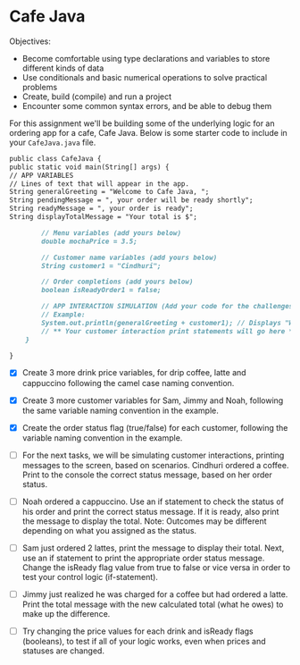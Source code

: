 # Cafe Java

Objectives:

- Become comfortable using type declarations and variables to store different kinds of data
- Use conditionals and basic numerical operations to solve practical problems
- Create, build (compile) and run a project
- Encounter some common syntax errors, and be able to debug them

For this assignment we'll be building some of the underlying logic for an ordering app for a cafe, Cafe Java. Below is some starter code to include in your `CafeJava.java` file.

```md
public class CafeJava {
public static void main(String[] args) {
// APP VARIABLES
// Lines of text that will appear in the app.
String generalGreeting = "Welcome to Cafe Java, ";
String pendingMessage = ", your order will be ready shortly";
String readyMessage = ", your order is ready";
String displayTotalMessage = "Your total is $";

        // Menu variables (add yours below)
        double mochaPrice = 3.5;

        // Customer name variables (add yours below)
        String customer1 = "Cindhuri";

        // Order completions (add yours below)
        boolean isReadyOrder1 = false;

        // APP INTERACTION SIMULATION (Add your code for the challenges below)
        // Example:
        System.out.println(generalGreeting + customer1); // Displays "Welcome to Cafe Java, Cindhuri"
    	// ** Your customer interaction print statements will go here ** //
    }

}
```

- [x] Create 3 more drink price variables, for drip coffee, latte and cappuccino following the camel case naming convention.

- [x] Create 3 more customer variables for Sam, Jimmy and Noah, following the same variable naming convention in the example.

- [x] Create the order status flag (true/false) for each customer, following the variable naming convention in the example.

- [ ] For the next tasks, we will be simulating customer interactions, printing messages to the screen, based on scenarios. Cindhuri ordered a coffee. Print to the console the correct status message, based on her order status.

- [ ] Noah ordered a cappuccino. Use an if statement to check the status of his order and print the correct status message. If it is ready, also print the message to display the total. Note: Outcomes may be different depending on what you assigned as the status.

- [ ] Sam just ordered 2 lattes, print the message to display their total. Next, use an if statement to print the appropriate order status message. Change the isReady flag value from true to false or vice versa in order to test your control logic (if-statement).

- [ ] Jimmy just realized he was charged for a coffee but had ordered a latte. Print the total message with the new calculated total (what he owes) to make up the difference.

- [ ] Try changing the price values for each drink and isReady flags (booleans), to test if all of your logic works, even when prices and statuses are changed.
